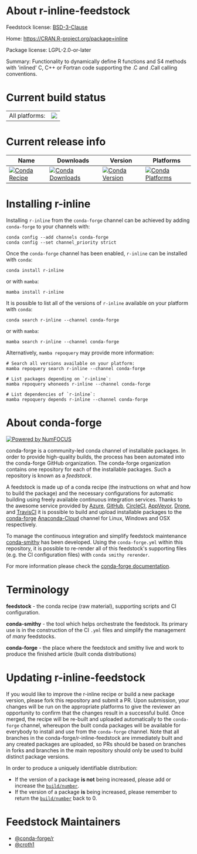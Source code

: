About r-inline-feedstock
========================

Feedstock license: [BSD-3-Clause](https://github.com/conda-forge/r-inline-feedstock/blob/main/LICENSE.txt)

Home: https://CRAN.R-project.org/package=inline

Package license: LGPL-2.0-or-later

Summary: Functionality to dynamically define R functions and S4 methods with 'inlined' C, C++ or Fortran code supporting the .C and .Call calling conventions.

Current build status
====================


<table><tr><td>All platforms:</td>
    <td>
      <a href="https://dev.azure.com/conda-forge/feedstock-builds/_build/latest?definitionId=1259&branchName=main">
        <img src="https://dev.azure.com/conda-forge/feedstock-builds/_apis/build/status/r-inline-feedstock?branchName=main">
      </a>
    </td>
  </tr>
</table>

Current release info
====================

| Name | Downloads | Version | Platforms |
| --- | --- | --- | --- |
| [![Conda Recipe](https://img.shields.io/badge/recipe-r--inline-green.svg)](https://anaconda.org/conda-forge/r-inline) | [![Conda Downloads](https://img.shields.io/conda/dn/conda-forge/r-inline.svg)](https://anaconda.org/conda-forge/r-inline) | [![Conda Version](https://img.shields.io/conda/vn/conda-forge/r-inline.svg)](https://anaconda.org/conda-forge/r-inline) | [![Conda Platforms](https://img.shields.io/conda/pn/conda-forge/r-inline.svg)](https://anaconda.org/conda-forge/r-inline) |

Installing r-inline
===================

Installing `r-inline` from the `conda-forge` channel can be achieved by adding `conda-forge` to your channels with:

```
conda config --add channels conda-forge
conda config --set channel_priority strict
```

Once the `conda-forge` channel has been enabled, `r-inline` can be installed with `conda`:

```
conda install r-inline
```

or with `mamba`:

```
mamba install r-inline
```

It is possible to list all of the versions of `r-inline` available on your platform with `conda`:

```
conda search r-inline --channel conda-forge
```

or with `mamba`:

```
mamba search r-inline --channel conda-forge
```

Alternatively, `mamba repoquery` may provide more information:

```
# Search all versions available on your platform:
mamba repoquery search r-inline --channel conda-forge

# List packages depending on `r-inline`:
mamba repoquery whoneeds r-inline --channel conda-forge

# List dependencies of `r-inline`:
mamba repoquery depends r-inline --channel conda-forge
```


About conda-forge
=================

[![Powered by
NumFOCUS](https://img.shields.io/badge/powered%20by-NumFOCUS-orange.svg?style=flat&colorA=E1523D&colorB=007D8A)](https://numfocus.org)

conda-forge is a community-led conda channel of installable packages.
In order to provide high-quality builds, the process has been automated into the
conda-forge GitHub organization. The conda-forge organization contains one repository
for each of the installable packages. Such a repository is known as a *feedstock*.

A feedstock is made up of a conda recipe (the instructions on what and how to build
the package) and the necessary configurations for automatic building using freely
available continuous integration services. Thanks to the awesome service provided by
[Azure](https://azure.microsoft.com/en-us/services/devops/), [GitHub](https://github.com/),
[CircleCI](https://circleci.com/), [AppVeyor](https://www.appveyor.com/),
[Drone](https://cloud.drone.io/welcome), and [TravisCI](https://travis-ci.com/)
it is possible to build and upload installable packages to the
[conda-forge](https://anaconda.org/conda-forge) [Anaconda-Cloud](https://anaconda.org/)
channel for Linux, Windows and OSX respectively.

To manage the continuous integration and simplify feedstock maintenance
[conda-smithy](https://github.com/conda-forge/conda-smithy) has been developed.
Using the ``conda-forge.yml`` within this repository, it is possible to re-render all of
this feedstock's supporting files (e.g. the CI configuration files) with ``conda smithy rerender``.

For more information please check the [conda-forge documentation](https://conda-forge.org/docs/).

Terminology
===========

**feedstock** - the conda recipe (raw material), supporting scripts and CI configuration.

**conda-smithy** - the tool which helps orchestrate the feedstock.
                   Its primary use is in the construction of the CI ``.yml`` files
                   and simplify the management of *many* feedstocks.

**conda-forge** - the place where the feedstock and smithy live and work to
                  produce the finished article (built conda distributions)


Updating r-inline-feedstock
===========================

If you would like to improve the r-inline recipe or build a new
package version, please fork this repository and submit a PR. Upon submission,
your changes will be run on the appropriate platforms to give the reviewer an
opportunity to confirm that the changes result in a successful build. Once
merged, the recipe will be re-built and uploaded automatically to the
`conda-forge` channel, whereupon the built conda packages will be available for
everybody to install and use from the `conda-forge` channel.
Note that all branches in the conda-forge/r-inline-feedstock are
immediately built and any created packages are uploaded, so PRs should be based
on branches in forks and branches in the main repository should only be used to
build distinct package versions.

In order to produce a uniquely identifiable distribution:
 * If the version of a package **is not** being increased, please add or increase
   the [``build/number``](https://docs.conda.io/projects/conda-build/en/latest/resources/define-metadata.html#build-number-and-string).
 * If the version of a package **is** being increased, please remember to return
   the [``build/number``](https://docs.conda.io/projects/conda-build/en/latest/resources/define-metadata.html#build-number-and-string)
   back to 0.

Feedstock Maintainers
=====================

* [@conda-forge/r](https://github.com/conda-forge/r/)
* [@croth1](https://github.com/croth1/)

